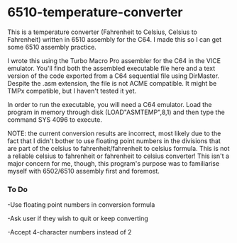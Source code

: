 # 6510-temperature-converter
This is a temperature converter (Fahrenheit to Celsius, Celsius to Fahrenheit) written in 6510 assembly for the C64. I made this so I can get some 6510 assembly practice.

I wrote this using the Turbo Macro Pro assembler for the C64 in the VICE emulator. You'll find both the assembled executable file here and a text version of the code exported from a C64 sequential file using DirMaster. Despite the .asm extension, the file is not ACME compatible. It might be TMPx compatible, but I haven't tested it yet.

In order to run the executable, you will need a C64 emulator. Load the program in memory through disk (LOAD"ASMTEMP",8,1) and then type the command SYS 4096 to execute. 

NOTE: the current conversion results are incorrect, most likely due to the fact that I didn't bother to use floating point numbers in the divisions that are part of the celsius to fahrenheit/fahrenheit to celsius formula. This is not a reliable celsius to fahrenheit or fahrenheit to celsius converter! This isn't a major concern for me, though, this program's purpose was to familiarise myself with 6502/6510 assembly first and foremost.

### To Do

-Use floating point numbers in conversion formula

-Ask user if they wish to quit or keep converting

-Accept 4-character numbers instead of 2

